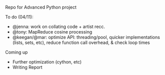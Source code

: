 Repo for Advanced Python project

To do (04/11):
- @jenna: work on collating code  + artist recc.
- @tony: MapReduce cosine processing 
- @keegan/@mar: optimize API: threading/pool, quicker implementations (lists, sets, etc), reduce function call overhead, & check loop times


Coming up
- Further optimization (cython, etc) 
- Writing Report 
